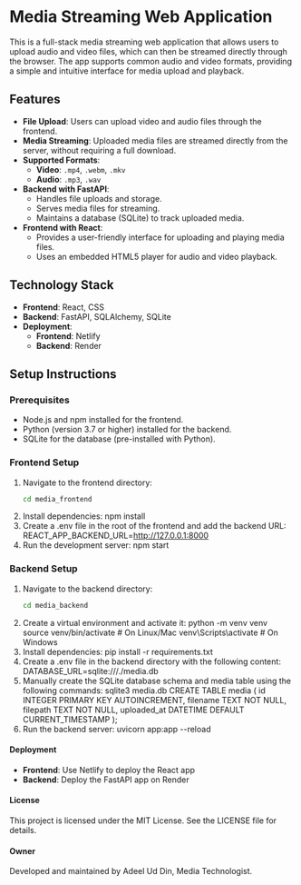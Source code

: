# Media Streaming Web Application

This is a full-stack media streaming web application that allows users to upload audio and video files, which can then be streamed directly through the browser. The app supports common audio and video formats, providing a simple and intuitive interface for media upload and playback.

## Features

- **File Upload**: Users can upload video and audio files through the frontend.
- **Media Streaming**: Uploaded media files are streamed directly from the server, without requiring a full download.
- **Supported Formats**:
  - **Video**: `.mp4`, `.webm`, `.mkv`
  - **Audio**: `.mp3`, `.wav`
- **Backend with FastAPI**:
  - Handles file uploads and storage.
  - Serves media files for streaming.
  - Maintains a database (SQLite) to track uploaded media.
- **Frontend with React**:
  - Provides a user-friendly interface for uploading and playing media files.
  - Uses an embedded HTML5 player for audio and video playback.
  
## Technology Stack

- **Frontend**: React, CSS
- **Backend**: FastAPI, SQLAlchemy, SQLite
- **Deployment**:
  - **Frontend**: Netlify
  - **Backend**: Render

## Setup Instructions

### Prerequisites

- Node.js and npm installed for the frontend.
- Python (version 3.7 or higher) installed for the backend.
- SQLite for the database (pre-installed with Python).

### Frontend Setup

1. Navigate to the frontend directory:
   ```bash
   cd media_frontend
2. Install dependencies:
    npm install
3. Create a .env file in the root of the frontend and add the backend URL:
    REACT_APP_BACKEND_URL=http://127.0.0.1:8000
4. Run the development server:
    npm start

### Backend Setup

1. Navigate to the backend directory:
   ```bash
   cd media_backend
2. Create a virtual environment and activate it:
    python -m venv venv
    source venv/bin/activate  # On Linux/Mac
    venv\Scripts\activate     # On Windows
3. Install dependencies:
    pip install -r requirements.txt
4. Create a .env file in the backend directory with the following content:
    DATABASE_URL=sqlite:///./media.db
5.  Manually create the SQLite database schema and media table using the following commands:
    sqlite3 media.db
    CREATE TABLE media (
    id INTEGER PRIMARY KEY AUTOINCREMENT,
    filename TEXT NOT NULL,
    filepath TEXT NOT NULL,
    uploaded_at DATETIME DEFAULT CURRENT_TIMESTAMP
);
6. Run the backend server:
    uvicorn app:app --reload

#### Deployment 
 - **Frontend**: Use Netlify to deploy the React app
  - **Backend**: Deploy the FastAPI app on Render

#### License
 This project is licensed under the MIT License. See the LICENSE file for details.

#### Owner
 Developed and maintained by Adeel Ud Din, Media Technologist.
